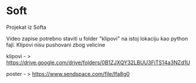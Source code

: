 # Soft
Projekat iz Softa

Video zapise potrebno staviti u folder "klipovi" na istoj lokaciju kao python fajl. Klipovi nisu pushovani zbog velicine

klipovi - >  https://drive.google.com/drive/folders/0B1ZJXQY32LBUU3FiTS14a3NZd1U

poster - > https://www.sendspace.com/file/lfa8g0
